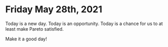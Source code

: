 # Friday May 28th, 2021

Today is a new day. Today is an opportunity. Today is a chance for us to at least make Pareto satisfied.

Make it a good day!
